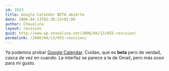 ```yaml
---
id: 1523
title: Google Calendar BETA abierto
date: 2006-04-13T02:36:23+02:00
author: Chavalina
layout: revision
guid: http://www.wp.chavalina.net/2006/04/13/655-revision/
permalink: /2006/04/13/655-revision/
---
```

Ya podemos probar <a href="http://www.google.com/calendar/" target="_blank">Google Calendar</a>. Cuidao, que es **beta** pero de verdad, casca de vez en cuando. La interfaz se parece a la de Gmail, pero m&aacute;s _sosa_ para mi gusto.